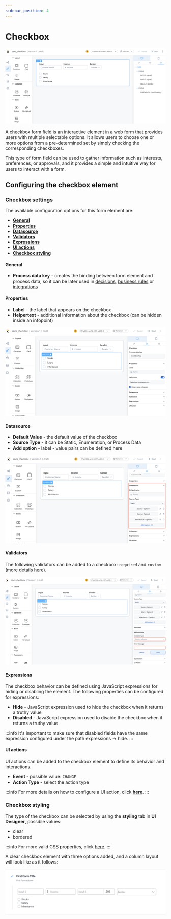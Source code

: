 ```yaml
---
sidebar_position: 4
---
```


# Checkbox

![](../../img/checkbox_form_field.png)

A checkbox form field is an interactive element in a web form that provides users with multiple selectable options. It allows users to choose one or more options from a pre-determined set by simply checking the corresponding checkboxes. 

This type of form field can be used to gather information such as interests, preferences, or approvals, and it provides a simple and intuitive way for users to interact with a form.

## Configuring the checkbox element

### Checkbox settings

The available configuration options for this form element are:

- [**General**](#general)
- [**Properties**](#properties)
- [**Datasource**](#datasource)
- [**Validators**](#validators)
- [**Expressions**](#expressions)
- [**UI actions**](#ui-actions)
- [**Checkbox styling**](#checkbox-styling)

#### General

* **Process data key** - creates the binding between form element and process data, so it can be later used in [decisions](../../../node/exclusive-gateway-node.md), [business rules](../../../actions/business-rule-action/business-rule-action.md) or [integrations](../../../node/message-send-received-task-node.md#from-integration)

#### Properties

* **Label** - the label that appears on the checkbox
* **Helpertext** - additional information about the checkbox (can be hidden inside an infopoint)

![](../../img/checkbox_properties.png)

#### Datasource

* **Default Value** - the default value of the checkbox
* **Source Type** - it can be Static, Enumeration, or Process Data
* **Add option** - label - value pairs can be defined here

![](../../img/checkbox_datasource.png)

#### Validators 

The following validators can be added to a checkbox: `required` and `custom` (more details [here](../../validators.md)).

![](../../img/checkbox_validators.png)

#### Expressions

The checkbox behavior can be defined using JavaScript expressions for hiding or disabling the element. The following properties can be configured for expressions:
   
* **Hide** - JavaScript expression used to hide the checkbox when it returns a truthy value
* **Disabled** - JavaScript expression used to disable the checkbox when it returns a truthy value

:::info
It's important to make sure that disabled fields have the same expression configured under the path expressions → hide.
:::

#### UI actions

UI actions can be added to the checkbox element to define its behavior and interactions.

* **Event** - possible value: `CHANGE`
* **Action Type** - select the action type

:::info
For more details on how to configure a UI action, click [**here**](../../ui-actions).
:::


### Checkbox styling

The type of the checkbox can be selected by using the **styling** tab in **UI Designer**, possible values:

* clear
* bordered

:::info
For more valid CSS properties, click [here](../../#styling).
:::

A clear checkbox element with three options added, and a column layout will look like as it follows:

![](../../img/checkbox_styling.png)